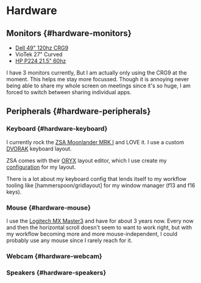 ---
---
# Hardware

## Monitors {#hardware-monitors}

- [Dell 49" 120hz CRG9](https://www.samsung.com/us/computing/monitors/gaming/49-crg9-dual-qhd-curved-qled-gaming-monitor-lc49rg90ssnxza/)
- VioTek 27" Curved
- [HP P224 21.5" 60hz](https://support.hp.com/us-en/product/product-specs/hp-p224-21.5-inch-monitor/26575345)

I have 3 monitors currently, But I am actually only using the CRG9 at the moment. This helps me stay more focussed. Though it is annoying never being able to share my whole screen on meetings since it's so huge, I am forced to switch between sharing individual apps.


## Peripherals {#hardware-peripherals}

### Keyboard {#hardware-keyboard}

I currently rock the [ZSA Moonlander MRK I](https://www.zsa.io/moonlander) and LOVE it. I use a custom [DVORAK](https://en.wikipedia.org/wiki/Dvorak_keyboard_layout) keyboard layout.

ZSA comes with their [ORYX](https://configure.zsa.io/home) layout editor, which I use create my [configuration](https://configure.zsa.io/moonlander/layouts/j6X5Z/latest/0) for my layout.

There is a lot about my keyboard config that lends itself to my workflow tooling like [hammerspoon/gridlayout] for my window manager (f13 and f16 keys).

### Mouse {#hardware-mouse}

I use the [Logitech MX Master3](https://www.logitech.com/en-us/products/mice/mx-master-3s.html) and have for about 3 years now. Every now and then the horizontal scroll doesn't seem to want to work right, but with my workflow becoming more and more mouse-independent, I could probably use any mouse since I rarely reach for it.

### Webcam {#hardware-webcam}

### Speakers {#hardware-speakers}


